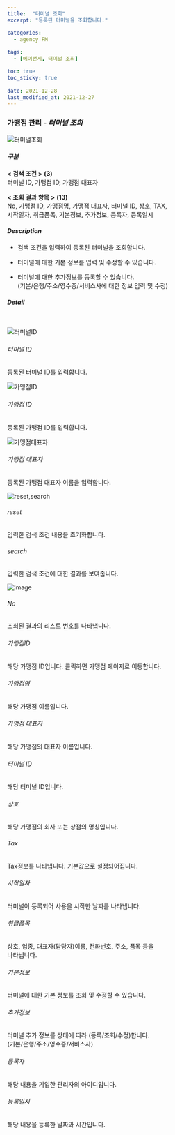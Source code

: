 ```yaml
---
title:  "터미널 조회"
excerpt: "등록된 터미널을 조회합니다."

categories:
  - agency FM
  
tags:
  - [에이전시, 터미널 조회]

toc: true
toc_sticky: true
 
date: 2021-12-28
last_modified_at: 2021-12-27
---
```

### 가맹점 관리 - *터미널 조회*
![터미널조회](https://user-images.githubusercontent.com/95394003/145934413-49b390a0-b38a-4de7-b48b-c9ed85cdd859.jpeg)

#### *구분* <br>
**< 검색 조건 >** **(3)**
<br>터미널 ID, 가맹점 ID, 가맹점 대표자

**< 조회 결과 항목 >** **(13)**
<br>No, 가맹점 ID, 가맹점명, 가맹점 대표자, 터미널 ID, 상호, TAX,<br> 시작일자, 취급품목, 기본정보, 추가정보, 등록자, 등록일시

#### *Description*
- 검색 조건을 입력하여 등록된 터미널을 조회합니다.<br>

- 터미널에 대한 기본 정보를 입력 및 수정할 수 있습니다.<br>

- 터미널에 대한 추가정보를 등록할 수 있습니다. <br> (기본/은행/주소/영수증/서비스사에 대한 정보 입력 및 수정)

#### *Detail*
<br>

![터미널ID](https://user-images.githubusercontent.com/95394003/145962360-d160a00d-e2a8-4aaa-9d5d-a20ff2b0b41c.jpeg)

###### 터미널 ID
 <p>등록된 터미널 ID를 입력합니다.</p>

![가맹점ID](https://user-images.githubusercontent.com/95394003/145962553-9a4a2e9f-4363-4b15-84ce-38c9317d867b.jpeg)

###### 가맹점 ID
등록된 가맹점 ID를 입력합니다.<br>

![가맹점대표자](https://user-images.githubusercontent.com/95394003/145962660-8a07cd14-3ea2-4b9d-ac50-6c50eff4d671.jpeg)

###### 가맹점 대표자
등록된 가맹점 대표자 이름을 입력합니다.<br>

![reset,search](https://user-images.githubusercontent.com/95394003/145962859-5a6bdfe6-eae1-4270-a66f-7301f41da9e7.jpeg)

###### reset
입력한 검색 조건 내용을 초기화합니다.
###### search
입력한 검색 조건에 대한 결과를 보여줍니다.
<br>

![image](https://user-images.githubusercontent.com/95394003/147731356-c41b108e-9f4d-48aa-824f-9ba829dd7f0d.png)

###### No
조회된 결과의 리스트 번호를 나타냅니다.

###### 가맹점ID
해당 가맹점 ID입니다. 클릭하면 가맹점 페이지로 이동합니다.

###### 가맹점명
해당 가맹점 이름입니다.

###### 가맹점 대표자
해당 가맹점의 대표자 이름입니다.

###### 터미널 ID
해당 터미널 ID입니다.

###### 상호
해당 가맹점의 회사 또는 상점의 명칭입니다.

###### Tax
Tax정보를 나타냅니다. 기본값으로 설정되어집니다.

###### 시작일자
터미널이 등록되어 사용을 시작한 날짜를 나타냅니다.

###### 취급품목
상호, 업종, 대표자(담당자)이름, 전화번호, 주소, 품목 등을<br> 나타냅니다.

###### 기본정보
터미널에 대한 기본 정보를 조회 및 수정할 수 있습니다.

###### 추가정보
터미널 추가 정보를 상태에 따라 (등록/조회/수정)합니다. <br> (기본/은행/주소/영수증/서비스사)

###### 등록자
해당 내용을 기입한 관리자의 아이디입니다.

###### 등록일시
해당 내용을 등록한 날짜와 시간입니다.